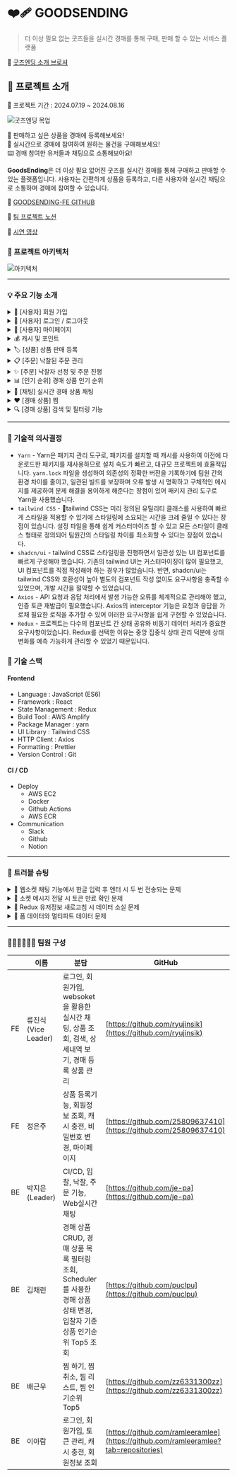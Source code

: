 # ❤️‍🩹 GOODSENDING
> 더 이상 필요 없는 굿즈들을 실시간 경매를 통해 구매, 판매 할 수 있는 서비스 플랫폼

🔗 [굿즈엔딩 소개 브로셔](https://www.notion.so/8528ca6a974e4795ba2ea971cbe62f53?pvs=4)


## 📌 프로젝트 소개

📅 프로젝트 기간 : 2024.07.19 ~ 2024.08.16

![굿즈엔딩 목업](https://github.com/user-attachments/assets/e19980ec-61bb-4ec6-952b-fef4573ba56f)

🧸 판매하고 싶은 상품을 경매에 등록해보세요!
<br/>
💸 실시간으로 경매에 참여하여 원하는 물건을 구매해보세요!
<br/>
⌨️ 경매 참여한 유저들과 채팅으로 소통해보아요!

**GoodsEnding**은 더 이상 필요 없어진 굿즈를 실시간 경매를 통해 구매하고 판매할 수 있는 플랫폼입니다. 사용자는 간편하게 상품을 등록하고, 다른 사용자와 실시간 채팅으로 소통하며 경매에 참여할 수 있습니다.

🔗 [GOODSENDING-FE GITHUB](https://github.com/goods-ending/goodsending-fe)

🔗 [팀 프로젝트 노션](https://nervous-mule-411.notion.site/GoodsEnding-51dccf65d0b843639f070db0a3866105?pvs=4)

🔗 [시연 영상](https://www.youtube.com/watch?v=0cbSPnoaRMQ)




### 🧬 프로젝트 아키텍처
![아키텍처](https://github.com/user-attachments/assets/6941d249-e189-4dd4-b6ee-c2ad8b725aa9)

---


### 💡 주요 기능 소개
<details>
<summary>👥 [사용자] 회원 가입</summary>
<div markdown="1">
<h4>💡 실제 해당 메일 계정의 소유 여부를 검증하기 위해 인증코드를 발급하고 확인</h4>
<img src="https://github.com/user-attachments/assets/0077c91b-90f5-4e8e-955a-36be9010dded" width="80%">
</div>
</details>

<details>
<summary>🔐 [사용자] 로그인 / 로그아웃</summary>
<div markdown="1">
<h4>💡 Security를 적용하여, 인증 시 Access Token과 Refresh Token 발급</h4>
<img src="https://github.com/user-attachments/assets/4bb57c80-5e3f-4d0b-8f93-7ba20268285d" >
<ul>
<li>1️⃣ 사용자 정보를 통한 JWT 토큰을 발급하는 방식으로 구현</li>
</ul>
</div>
</details>

<details>
<summary>🪪 [사용자] 마이페이지</summary>
<div markdown="1">
<h4>💡 로그인 한 회원은 자신이 보유한 캐시 와 포인트를 확인 할 수 있고, 비밀번호 변경 및 캐시 충전 가능</h4>
<img src="https://github.com/user-attachments/assets/2957af92-1f95-428c-9186-a98f397e8238" >
</div>
</details>

<details>
<summary>💰 캐시 및 포인트</summary>
<div markdown="1">
<h4>💡 서비스 수익화 및 관리를 위한 캐시 및 포인트 서비스</h4>
<img src="https://github.com/user-attachments/assets/2fbcbced-af76-4c10-87b2-e03ab4b856c0" >
<ul>
<li>1️⃣ 보증금 회수 및 환불</li>
<p>- 무분별한 상품 등록을 막고자 보증금 서비스 도입</p>
<p>- 상품을 등록시 판매자의 캐시에서 보증금 지불</p>
<p>- 보증금 금액: 경매 최소 가격의 5%(최소 3000원)</p>
<p>- 무분별한 상품 등록을 막고자 보증금 서비스 도입</p>
</ul>
</div>
</details>

<details>
<summary>🏷️ [상품] 상품 판매 등록</summary>
<div markdown="1">
<h4>💡 상품 판매를 위한 등록</h4>
<img src="https://github.com/user-attachments/assets/11bd9b3c-78a4-4cc8-8aec-f0d824cdb5eb" width="80%">
<ul>
<li>1️⃣ 경매를 위한 상품 등록</li>
<p>- 10mb 이하의 이미지만 업로드 가능</p>
<p>- 사진은 최대 5장까지 등록 가능</p>
<p>- 상품 등록에 대한 기준점을 익일로 잡고, 경매 시작 날짜를 등록한 날 익일부터 등록 가능</p>
</ul>
</div>
</details>

<details>
<summary>📋 [주문] 낙찰된 주문 관리</summary>
<div markdown="1">
<h4>💡 낙찰된 주문 관리[배송지 정보 입력 ➡️ 배송 처리 ➡️ 거래 확정]</h4>
<img src="https://github.com/user-attachments/assets/3d2688a1-527b-44d4-b159-c32f47854aa4" width="80%">
<ul>
<p>구현한 기능</p>
<li>1️⃣ 낙찰자의 배송받을 배송지주소, 연락처, 수신자명 업데이트</li>
<li>2️⃣ 판매자의 배송지가 입력된 주문 배송처리</li>
<li>3️⃣ 낙찰자의 배송받은 주문 확정</li>
<p>- 판매자에게 보증금을 환불하고 수수료를 제외한 수익을 캐시로 입금</p>
</ul>
</div>
</details>

<details>
<summary>✨ [주문] 낙찰자 선정 및 주문 진행</summary>
<div markdown="1">
<h4>💡 5분동안 추가 입찰이 없을 경우 낙찰자가 선정되어 주문 진행</h4>
<img src="https://github.com/user-attachments/assets/c4dffb95-cb9a-4567-9045-3fec229542fd">
</div>
</details>
  
<details>
<summary>📊 [인기 순위] 경매 상품 인기 순위</summary>
<div markdown="1">
<h4>💡 경매 상품의 인기 순위를 입찰자와 좋아요 수를 기준으로 조회. 경매 시간대에는 입찰자, 경매 시간대가 아닌 경우 좋아요 수를 기준으로 인기 순위를 조회</h4>
<img src="https://github.com/user-attachments/assets/da1a706e-653e-4d62-ae55-d9895f94c2f9">
</div>
</details>

<details>
<summary>💬 [채팅] 실시간 경매 상품 채팅</summary>
<div markdown="1">
<h4>💡 실시간 상품에 대한 채팅 참여 및 입찰,낙찰 내역을 확인</h4>
<img src="https://github.com/user-attachments/assets/667d28a4-3352-4924-8774-a099ded34068" >
<ul>
<li>1️⃣ Web Socket</li>
<p>- 실시간 양방향 데이터 송수신을 위한 웹소켓 활용</p>
<p>- 커스텀 핸들러를 사용하여 SEND 시 유저를 식별</p>
<li>2️⃣ STOMP</li>
<p>- WebSocket에 대한 불필요한 구현을 줄여, 명확하고 쉽게 구현</p>
</div>
</details>

<details>
<summary>❤️ [경매 상품] 찜</summary>
<div markdown="1">
<h4>💡 서비스 수익화 및 관리를 위한 캐시 및 포인트 서비스</h4>
<img src="https://github.com/user-attachments/assets/b1696f09-ac2a-4b64-b15f-30b3069c29ca" width="70%">
<img src="https://github.com/user-attachments/assets/92f23e5a-23ab-4353-b846-e81963a4f8bf" width="70%">
</div>
</details>

<details>
   
<summary>🔍 [경매 상품] 검색 및 필터링 기능</summary>

<div markdown="1">
<h4>💡 사용자가 경매 상품을 검색할 때, 원하는 상품에 쉽고 빠르게 접근할 수 있는 검색 기능</h4>
<img src="https://github.com/user-attachments/assets/553b6e89-39da-4fc8-9fea-1f3b2708cf04" width="80%">
<img src="https://github.com/user-attachments/assets/d730e54a-aca5-4ce9-86dd-3de72c8646d2" width="80%">
</div>

</details>

---
### 🧙 기술적 의사결정
- `Yarn` - Yarn은 패키지 관리 도구로, 패키지를 설치할 때 캐시를 사용하여 이전에 다운로드한 패키지를 재사용하므로 설치 속도가 빠르고, 대규모 프로젝트에 효율적입니다.  `yarn.lock` 파일을 생성하여 의존성의 정확한 버전을 기록하기에 팀원 간의 환경 차이를 줄이고, 일관된 빌드를 보장하며 오류 발생 시 명확하고 구체적인 메시지를 제공하여 문제 해결을 용이하게 해준다는 장점이 있어 패키지 관리 도구로 Yarn을 사용했습니다.
- `tailwind CSS` - tailwind CSS는 미리 정의된 유틸리티 클래스를 사용하여 빠르게 스타일을 적용할 수 있기에 스타일링에 소요되는 시간을 크레 줄일 수 있다는 장점이 있습니다. 설정 파일을 통해 쉽게 커스터마이즈 할 수 있고 모든 스타일이 클래스 형태로 정의되어 팀원간의 스타일링 차이를 최소화할 수 있다는 장점이 있습니다.
- `shadcn/ui` - tailwind CSS로 스타일링을 진행하면서 일관성 있는 UI 컴포넌트를 빠르게 구성해야 했습니다. 기존의 tailwind UI는 커스터마이징이 많이 필요했고, UI 컴포넌트를 직접 작성해야 하는 경우가 많았습니다. 반면, shadcn/ui는 tailwind CSS와 호환성이 높아 별도의 컴포넌트 작성 없이도 요구사항을 충족할 수 있었으며, 개발 시간을 절약할 수 있었습니다.
- `Axios` - API 요청과 응답 처리에서 발생 가능한 오류를 체계적으로 관리해야 했고, 인증 토큰 재발급이 필요했습니다. Axios의 interceptor 기능은 요청과 응답을 가로채 필요한 로직을 추가할 수 있어 이러한 요구사항을 쉽게 구현할 수 있었습니다.
- `Redux` - 프로젝트는 다수의 컴포넌트 간 상태 공유와 비동기 데이터 처리가 중요한 요구사항이었습니다. Redux를 선택한 이유는 중앙 집중식 상태 관리 덕분에 상태 변화를 예측 가능하게 관리할 수 있었기 때문입니다.

### 🔨 기술 스택


#### **Frontend**
- Language : JavaScript (ES6)
- Framework : React
- State Management : Redux
- Build Tool : AWS Amplify
- Package Manager : yarn
- UI Library : Tailwind CSS
- HTTP Client : Axios
- Formatting : Prettier
- Version Control : Git

#### **CI / CD**

- Deploy
    - AWS EC2
    - Docker
    - Github Actions
    - AWS ECR
- Communication
    - Slack
    - Github
    - Notion

---

### 🧨 트러블 슈팅


<details>  

<summary>🧨 웹소켓 채팅 기능에서 한글 입력 후 엔터 시 두 번 전송되는 문제</summary>
 
<div markdown="1">

<h4>❓문제 상황 </h4>

<p>웹소켓을 이용한 채팅 기능에서, 한글 입력 후 onkeydown 이벤트로 엔터를 입력할 때 동일한 메시지가 두 번 전송되는 문제가 발생</p>

<p>이로 인해 채팅 메시지가 중복 전송되어 사용자 경험에 부정적인 영향을 미쳤음</p>

<ul>

<li>원인</li>

<p>- 한글 입력 시 IME(입력기)가 활성화되며, 글자가 조합 중일 때와 조합이 완료된 후에 각각 이벤트가 발생하는 경우가 있음</p>

<p>- onkeydown 이벤트가 두 번 발생해 동일한 메시지가 중복으로 전송되는 현상이 발생</p>

<li>해결 방법</li>

<p>- 과거에는 이 문제를 해결하기 위해 onKeyPress 이벤트를 사용할 수 있었지만, keypress 이벤트는 더 이상 권장되지 않음. MDN 문서에서도 keypress 이벤트가 표준에서 제외될 가능성이 있음을 경고하고 있음</p>

<p>- onkeydown 이벤트를 그대로 사용하면서, IME 입력 중인지 여부를 감지하기 위해 KeyboardEvent.isComposing 속성을 활용</p>

<p>isComposing 속성은 조합 문자를 작성할 때 true를 반환하므로, 이를 통해 한글 입력 중일 때 이벤트 처리를 막고, 조합이 완료된 후에만 메시지를 전송하도록 수정</p>

<p>또한, 영어 입력 시에는 조합 문자가 없으므로, 중복 이벤트 문제가 발생하지 않음</p>

<details>

<summary>관련 코드</summary>

```jsx

const handleKeyDown = (e) => {
// Enter 키를 누르고, altKey가 활성화되지 않았으며, IME 조합이 완료된 상태에서만 메시지 전송
	if (e.key === "Enter" && !e.altKey && e.nativeEvent.isComposing === false) {
		e.preventDefault();
		sendMessage();
		}
	};

```

</details>
 
</ul>
 
</div>
 
</details>

<details>

<summary>🧨 소켓 메시지 전달 시 토큰 만료 확인 문제</summary>

<div markdown="1">

<h4>❓문제 상황 </h4>

<p>소켓 메시지를 전달할 때 클라이언트에서 토큰값을 활용하여 사용자 인증을 수행했으나, 토큰 만료 여부를 실시간으로 확인하지 못하는 문제가 발생</p>

<p>토큰이 만료된 상태에서도 메시지가 전송되어 메세지가 전송이 되지않거나, 인증되지 않은 사용자가 접근할 가능성이 생김</p>

<ul>

<li>원인</li>

<p>- 소켓 통신 자체에서는 토큰 만료 여부를 바로 확인할 수 없기 때문에, 만료된 토큰으로도 메시지가 전송되는 상황이 발생</p>

<p>- 서버로부터 토큰의 유효성을 검증받지 않고 메시지를 보내는 구조였기 때문에 발생한 문제</p>

<li>해결 방법</li>

<p>- 소켓 메시지를 전송하기 전에 토큰의 유효성을 확인하는 API를 호출하여, 유효한 토큰일 때만 소켓 메시지를 전송하도록 로직을 수정</p>

<p>- 토큰 검증 API를 호출한 후, 검증에 성공하면 메시지를 전송하고, 실패하면 재로그인 또는 에러 처리를 진행</p>

<details>

<summary>관련 코드</summary>

```jsx
const handleSendMessage = (chatMessage) => {
	if (tokenCheck()) { // 토큰 검증 API 호출 ( true , false 반환 )
		if (
			client &&
			connectionStatus === "CONNECTED" &&
			chatMessage.trim() !== ""
		) {
		client.publish({
			destination: `/app/message`,
			body: JSON.stringify({
				productId: productInfo.productId,
				message: chatMessage,
				type: "GENERAL_CHAT",
			}),
			headers: {
				Access_Token: `Bearer ${token}`,
			},
		});
	}
} else {
	alert("잠시 후 다시요청하세요.");
	}
};
```

</details>

<p>이를 통해 만료된 토큰으로 소켓 메시지가 전송되는 문제를 해결하고, 보안성을 강화할 수 있었음</p>

</ul>

</div>

</details>



<details>

<summary>🧨 Redux 유저정보 새로고침 시 데이터 소실 문제</summary>

<div markdown="1">

<h4>❓문제 상황 </h4>

<p>Redux를 통해 관리하는 유저 정보가 페이지를 새로고침할 때마다 초기화되는 문제가 발생</p>

<p>유저 상태를 유지해야 하는데 새로고침할 때마다 정보가 날아가서 불편한 상황이 발생함</p>

<ul>

<li>원인</li>

<p>- Redux는 상태 관리를 위해 사용하는 라이브러리지만, 상태는 메모리에 저장되기 때문에 페이지 새로고침 시 메모리가 초기화되어 Redux 상태도 함께 사라짐</p>

<p>- 이로 인해 Redux로 관리 중이던 유저 정보가 새로고침 시 유지되지 않고 초기화되는 현상이 발생</p>

<li>해결 방법</li>

<p>- 이 문제를 해결하기 위해 redux-persist 라이브러리를 적용함. redux-persist는 Redux 상태를 로컬 스토리지 또는 세션 스토리지에 저장하여 페이지 새로고침 시에도 상태가

유지되도록 도와줌</p>

<p>- 아래와 같이 redux-persist를 적용하여 Redux 상태를 로컬 스토리지에 저장하도록 설정</p>

<details>

<summary>관련 코드</summary>

```jsx

import { persistStore, persistReducer } from "redux-persist";

import storage from "redux-persist/lib/storage"; // defaults to localStorage for web

import { createStore } from "redux";

import rootReducer from "./reducers"; // root reducer import

  

const persistConfig = {

key: "root",

storage,

};

const persistedReducer = persistReducer(persistConfig, rootReducer);

export const store = createStore(persistedReducer);

export const persistor = persistStore(store);

```

</details>

  

<p>이제 유저 정보가 Redux에 저장되면, 새로고침 후에도 로컬 스토리지에서 해당 정보가 복구되어 상태가 유지됨</p>

<p>추가 조치: 로그아웃 시에는 persist 데이터를 삭제하여, 유저 데이터가 브라우저에 남아있지 않도록 함. 이는 보안적으로 민감한 유저 정보가 로그아웃 이후에도 남아있는 것을 방지함</p>

  

<details>

<summary>관련 코드</summary>

```jsx

const handleLogout = () => {

persistor.purge(); // 로그아웃 시 저장된 상태 삭제

// 기타 로그아웃 처리 로직...

};

  

```

</details>

  

</ul>

</div>

</details>

<details>

<summary>🧨 폼 데이터와 멀티파트 데이터 문제</summary>

<div markdown="1">

<h4>❓문제 상황 </h4>

<span>폼 데이터 전송 시 멀티파트 데이터로 전송해야 할 파일이 올바르게 처리 되지 않음</span>

<p>에러 메시지 400 Bad Request, 415 Unsuppoted Media Type 등</p>

<p>파일과 폼 데이터가 정상적으로 서버에 전송되어야 하는데 파일 업로드 실패 발생</p>

<ul>

<li>원인</li>

<p>- 폼 데이터 : 일반적으로 텍스트 필드만 포함, application/json 형식으로 전송</p>

<p>- 멀티파트 데이터: 파일 업로드를 포함, multipart/form-data 형식으로 전송</p>

<p>- 잘못된 enctype 설정으로 인해 파일 선택 및 전송 과정에서 오류 발생</p>

<li>해결 방법</li>

<p>- 폼 설정 확인 후 형식 변경</p>

<p>- 파일 크기 제한 확인 : 서버에서 설정한 최대 파일 크기 초과하는 지 확인</p>

<p>- 브라우저 콘솔 로그 확인 : 네트워크 요청 및 응답을 확인하여 오류 메시지 검토</p>

</ul>

</div>

</details>



---
### 👨🏻‍💻👩🏻‍💻 팀원 구성
 
|     | 이름               | 분담                                                                              | GitHub                                                                              |
| --- | ---------------- | ------------------------------------------------------------------------------- | ----------------------------------------------------------------------------------- |
| FE  | 류진식(Vice Leader) | 로그인, 회원가입, websoket을 활용한 실시간 채팅, 상품 조회, 검색, 상세내역 보기, 경매 등록 상품 관리                | [https://github.com/ryujinsik](https://github.com/ryujinsik)                        |
| FE  | 정은주              | 상품 등록기능, 회원정보 조회, 캐시 충전, 비밀번호 변경, 마이페이지                                         | [https://github.com/25809637410](https://github.com/25809637410)                    |
| BE  | 박지은(Leader)      | CI/CD, 입찰, 낙찰, 주문 기능, Web실시간 채팅                                                 | [https://github.com/je-pa](https://github.com/je-pa)                                |
| BE  | 김채린              | 경매 상품 CRUD, 경매 상품 목록 필터링 조회, Scheduler를 사용한 경매 상품 상태 변경, 입찰자 기준 상품 인기순위 Top5 조회 | [https://github.com/puclpu](https://github.com/puclpu)                              |
| BE  | 배근우              | 찜 하기, 찜 취소, 찜 리스트, 찜 인기순위 Top5                                                  | [https://github.com/zz6331300zz](https://github.com/zz6331300zz)                    |
| BE  | 이아람              | 로그인, 회원가입, 토큰 관리, 캐시 충전, 회원정보 조회                                                | [https://github.com/ramleeramlee](https://github.com/ramleeramlee?tab=repositories) |
